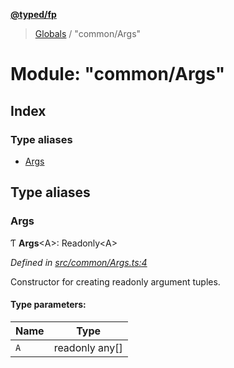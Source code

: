 **[@typed/fp](../README.md)**

> [Globals](../globals.md) / "common/Args"

# Module: "common/Args"

## Index

### Type aliases

* [Args](_common_args_.md#args)

## Type aliases

### Args

Ƭ  **Args**\<A>: Readonly\<A>

*Defined in [src/common/Args.ts:4](https://github.com/TylorS/typed-fp/blob/f27ba3e/src/common/Args.ts#L4)*

Constructor for creating readonly argument tuples.

#### Type parameters:

Name | Type |
------ | ------ |
`A` | readonly any[] |
